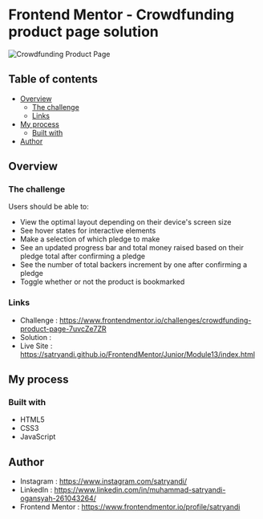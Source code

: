 # Frontend Mentor - Crowdfunding product page solution

![Crowdfunding Product Page](images/desktop-preview.jpg)

## Table of contents

- [Overview](#overview)
  - [The challenge](#the-challenge)
  - [Links](#links)
- [My process](#my-process)
  - [Built with](#built-with)
- [Author](#author)

## Overview

### The challenge

Users should be able to:

- View the optimal layout depending on their device's screen size
- See hover states for interactive elements
- Make a selection of which pledge to make
- See an updated progress bar and total money raised based on their pledge total after confirming a pledge
- See the number of total backers increment by one after confirming a pledge
- Toggle whether or not the product is bookmarked

### Links

- Challenge : https://www.frontendmentor.io/challenges/crowdfunding-product-page-7uvcZe7ZR
- Solution : 
- Live Site : https://satryandi.github.io/FrontendMentor/Junior/Module13/index.html

## My process

### Built with

- HTML5
- CSS3
- JavaScript

## Author

- Instagram : https://www.instagram.com/satryandi/
- LinkedIn : https://www.linkedin.com/in/muhammad-satryandi-ogansyah-261043264/
- Frontend Mentor : https://www.frontendmentor.io/profile/satryandi